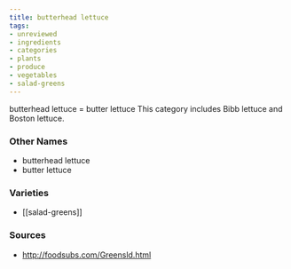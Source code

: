 ```yaml
---
title: butterhead lettuce
tags:
- unreviewed
- ingredients
- categories
- plants
- produce
- vegetables
- salad-greens
---
```

butterhead lettuce = butter lettuce This category includes Bibb lettuce and Boston lettuce.

### Other Names

* butterhead lettuce
* butter lettuce

### Varieties

* [[salad-greens]]

### Sources
* http://foodsubs.com/Greensld.html
